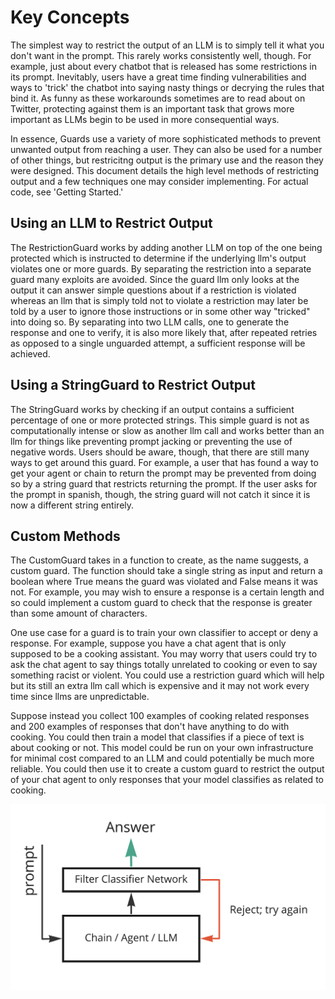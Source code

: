 # Key Concepts

The simplest way to restrict the output of an LLM is to simply tell it what you don't want in the prompt. This rarely works consistently well, though. For example, just about every chatbot that is released has some restrictions in its prompt. Inevitably, users have a great time finding vulnerabilities and ways to 'trick' the chatbot into saying nasty things or decrying the rules that bind it. As funny as these workarounds sometimes are to read about on Twitter, protecting against them is an important task that grows more important as LLMs begin to be used in more consequential ways.

In essence, Guards use a variety of more sophisticated methods to prevent unwanted output from reaching a user. They can also be used for a number of other things, but restricitng output is the primary use and the reason they were designed. This document details the high level methods of restricting output and a few techniques one may consider implementing. For actual code, see 'Getting Started.'

## Using an LLM to Restrict Output

The RestrictionGuard works by adding another LLM on top of the one being protected which is instructed to determine if the underlying llm's output violates one or more guards. By separating the restriction into a separate guard many exploits are avoided. Since the guard llm only looks at the output it can answer simple questions about if a restriction is violated whereas an llm that is simply told not to violate a restriction may later be told by a user to ignore those instructions or in some other way "tricked" into doing so. By separating into two LLM calls, one to generate the response and one to verify, it is also more likely that, after repeated retries as opposed to a single unguarded attempt, a sufficient response will be achieved.

## Using a StringGuard to Restrict Output

The StringGuard works by checking if an output contains a sufficient percentage of one or more protected strings. This simple guard is not as computationally intense or slow as another llm call and works better than an llm for things like preventing prompt jacking or preventing the use of negative words. Users should be aware, though, that there are still many ways to get around this guard. For example, a user that has found a way to get your agent or chain to return the prompt may be prevented from doing so by a string guard that restricts returning the prompt. If the user asks for the prompt in spanish, though, the string guard will not catch it since it is now a different string entirely.

## Custom Methods

The CustomGuard takes in a function to create, as the name suggests, a custom guard. The function should take a single string as input and return a boolean where True means the guard was violated and False means it was not. For example, you may wish to ensure a response is a certain length and so could implement a custom guard to check that the response is greater than some amount of characters.

One use case for a guard is to train your own classifier to accept or deny a response. For example, suppose you have a chat agent that is only supposed to be a cooking assistant. You may worry that users could try to ask the chat agent to say things totally unrelated to cooking or even to say something racist or violent. You could use a restriction guard which will help but its still an extra llm call which is expensive and it may not work every time since llms are unpredictable.

Suppose instead you collect 100 examples of cooking related responses and 200 examples of responses that don't have anything to do with cooking. You could then train a model that classifies if a piece of text is about cooking or not. This model could be run on your own infrastructure for minimal cost compared to an LLM and could potentially be much more reliable. You could then use it to create a custom guard to restrict the output of your chat agent to only responses that your model classifies as related to cooking.

<!-- add this image: docs/modules/guards/ClassifierExample.png -->

![Image of classifier example detailed above](./ClassifierExample.png)
